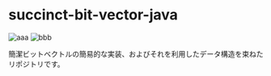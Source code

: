 # succinct-bit-vector-java
![aaa](https://img.shields.io/badge/badge-test-green.svg?longCache=true&style=flat)
![bbb](https://img.shields.io/badge/license-MIT-orange.svg?longCache=true&style=flat)

簡潔ビットベクトルの簡易的な実装、およびそれを利用したデータ構造を束ねたリポジトリです。
